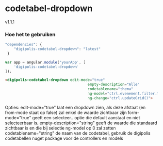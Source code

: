 # codetabel-dropdown

v1.1.1

### Hoe het te gebruiken

```javascript
"dependencies": {
	"digipolis-codetabel-dropdown": "latest"
 }
```
```javascript
var app = angular.module('yourApp', [
	'digipolis-codetabel-dropdown'
]);
```

```html
<digipolis-codetabel-dropdown edit-mode="true"
                                      empty-description="Alle"
                                      codetablename="thema"
                                      ng-model="ctrl.evenement.filter.themaId"
                                      ng-change="ctrl.updateGrid()">
```

Opties: 
edit-mode="true" laat een dropdown zien, als deze afstaat (en from-mode staat op false) zal enkel de waarde zichtbaar zijn
form-mode="true" geeft een selecteer.. optie die default aanstaat en niet selecteerbaar is.
empty-description="string" geeft de waarde die standaard zichtbaar is en die bij selectie ng-model op 0 zal zetten
codetablename="string" de naam van de codetabel, gebruik de digipolis codetabellen nuget package voor de controllers en models
